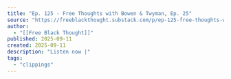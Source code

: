 ```yaml
---
title: "Ep. 125 - Free Thoughts with Bowen & Twyman, Ep. 25"
source: "https://freeblackthought.substack.com/p/ep-125-free-thoughts-with-bowen-and"
author:
  - "[[Free Black Thought]]"
published: 2025-09-11
created: 2025-09-11
description: "Listen now |"
tags:
  - "clippings"
---
```

<audio src="https://api.substack.com/api/v1/audio/upload/84171a6f-da96-49a9-949a-06f045292eb3/src?token=c9f04a22-7bd0-4369-9399-2e2851287878">Audio playback is not supported on your browser. Please upgrade.</audio>